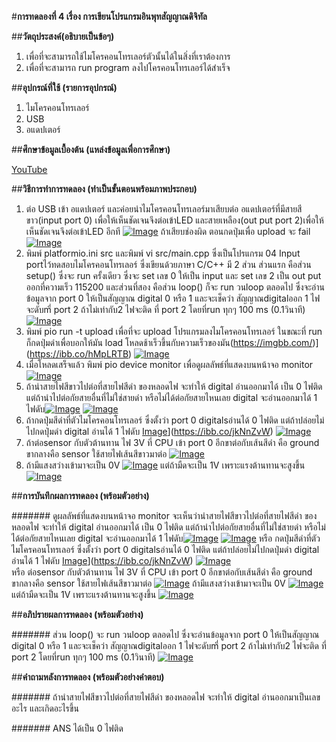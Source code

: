 #**การทดลองที่ 4 เรื่อง การเขียนโปรแกรมอินพุทสัญญาณดิจิทัล**

##**วัตถุประสงค์(อธิบายเป็นข้อๆ)**
1. เพื่อที่จะสามารถใช้ไมโครคอนโทรเลอร์ตัวนั้นได้ในสิ่งที่เราต้องการ
2. เพื่อที่จะสามารถ run program ลงไปโครคอนโทรเลอร์ได้สำเร็จ

##**อุปกรณ์ที่ใช้ (รายการอุปกรณ์)**
1. ไมโครคอนโทรเลอร์
2. USB
3. อแดปเตอร์

##**ศึกษาข้อมูลเบื้องต้น (แหล่งข้อมูลเพื่อการศึกษา)**

[YouTube](https://www.youtube.com/watch?v=nFqoZT26U5k)

##**วิธีการทำการทดลอง (ทำเป็นขั้นตอนพร้อมภาพประกอบ)**
1. ต่อ USB เข้า อแดปเตอร์ และค่อยนำไมโครคอนโทรเลอร์มาเสียบต่อ อแดปเตอร์ที่มีสายสีขาว(input port 0) เพื่อให้เห็นชัดเจนจึงต่อเข้าLED และสายเหลือง(out put port 2)เพื่อให้เห็นชัดเจนจึงต่อเข้าLED อีกที [![Image](https://imgbb.com/)](https://ibb.co/v3hwY5V) ถ้าเสียบช่องผิด ตอนกดปุ่มเพื่อ upload จะ fail [![Image](https://imgbb.com/)](https://ibb.co/Y4SyWrv)
2. พิมพ์ platformio.ini src และพิมพ์ vi src/main.cpp ซึ่งเป็นโปรแกรม 04 Input portไว้ทดสอบไมโครคอนโทรเลอร์ ซึ่งเขียนด้วยภาษา C/C++ มี 2 ส่วน ส่วนแรก คือส่วน setup() ซึ่งจะ run ครั้งเดียว ซึ่งจะ set เลข 0 ให้เป็น input และ set เลข 2 เป็น out put ออกที่ความเร็ว 115200  และส่วนที่สอง คือส่วน loop() ก็จะ run วนloop ตลอดไป ซึ่งจะอ่านข้อมูลจาก port 0 ให้เป็นสัญญาณ digital 0 หรือ 1 และจะเช็คว่า สัญญาณdigitalออก 1 ไฟจะดับmี่ port 2 ถ้าไม่เท่ากับ2 ไฟจะติด ที่ port 2 โดยที่run ทุกๆ 100 ms (0.1วินาที) [![Image](https://imgbb.com/)](https://ibb.co/6t6zYy0)
3. พิมพ์ pio run -t upload เพื่อที่จะ upload โปรแกรมลงไมโครคอนโทรเลอร์ ในขณะที่ run ก็กดปุ่มดำเพื่อบอกให้มัน load โหลดช้าเร็วขึ้นกับความเร็วของมัน(https://imgbb.com/)](https://ibb.co/hMpLRTB) [![Image](https://imgbb.com/)](https://ibb.co/ZWsY9FD)
4. เมื่อโหลดเสร็จแล้ว พิมพ์ pio device monitor เพื่อดูผลลัพธ์ที่แสดงบนหน้าจอ monitor [![Image](https://imgbb.com/)](https://ibb.co/6XxZFPn)
5. ถ้านำสายไฟสีขาวไปต่อที่สายไฟสีดำ ของหลอดไฟ จะทำให้ digital อ่านออกมาได้ เป็น 0 ไฟติด  แต่ถ้านำไปต่อกัยสายอื่นที่ไม่ใช่สายดำ หรือไม่ได้ต่อกัยสายไหนเลย digital จะอ่านออกมาได้ 1 ไฟดับ[![Image](https://imgbb.com/)](https://ibb.co/Y3PF8pC) [![Image](https://imgbb.com/)](https://ibb.co/1dT6yDk) 
6. ถ้ากดปุ่มสีดำที่ตัวไมโครคอนโทรเลอร์ ซึ่งตั้งว่า port 0 digitalsอ่านได้ 0 ไฟติด แต่ถ้าปล่อยไม่ไปกดปุ่มดำ digital อ่านได้ 1 ไฟดับ [Image](https://imgbb.com/)](https://ibb.co/jkNnZvW) [![Image](https://imgbb.com/)](https://ibb.co/YXhfgvQ) 
7. ถ้าต่อsensor กับตัวต้านทาน ไฟ 3V ที่ CPU เข้า port 0 อีกขาต่อกับเส้นสีดำ คือ ground ขากลางคือ sensor ใช้สายไฟเส้นสีขาวมาต่อ [![Image](https://imgbb.com/)](https://ibb.co/R76PC4q) 
8. ถ้ามีแสงสว่างเข้ามาจะเป็น 0V [![Image](https://imgbb.com/)](https://ibb.co/ckStJT9)  แต่ถ้ามืดจะเป็น 1V เพราะแรงต้านทานจะสูงขึ้น [![Image](https://imgbb.com/)](https://ibb.co/crqLg7z)  

##**การบันทึกผลการทดลอง (พร้อมตัวอย่าง)**

####### ดูผลลัพธ์ที่แสดงบนหน้าจอ monitor จะเห็นว่านำสายไฟสีขาวไปต่อที่สายไฟสีดำ ของหลอดไฟ จะทำให้ digital อ่านออกมาได้ เป็น 0 ไฟติด  แต่ถ้านำไปต่อกัยสายอื่นที่ไม่ใช่สายดำ หรือไม่ได้ต่อกัยสายไหนเลย digital จะอ่านออกมาได้ 1 ไฟดับ[![Image](https://imgbb.com/)](https://ibb.co/Y3PF8pC) [![Image](https://imgbb.com/)](https://ibb.co/1dT6yDk) 
หรือ กดปุ่มสีดำที่ตัวไมโครคอนโทรเลอร์ ซึ่งตั้งว่า port 0 digitalsอ่านได้ 0 ไฟติด แต่ถ้าปล่อยไม่ไปกดปุ่มดำ digital อ่านได้ 1 ไฟดับ [Image](https://imgbb.com/)](https://ibb.co/jkNnZvW) [![Image](https://imgbb.com/)](https://ibb.co/YXhfgvQ)  
หรือ ต่อsensor กับตัวต้านทาน ไฟ 3V ที่ CPU เข้า port 0 อีกขาต่อกับเส้นสีดำ คือ ground ขากลางคือ sensor ใช้สายไฟเส้นสีขาวมาต่อ [![Image](https://imgbb.com/)](https://ibb.co/R76PC4q) 
ถ้ามีแสงสว่างเข้ามาจะเป็น 0V [![Image](https://imgbb.com/)](https://ibb.co/ckStJT9)  แต่ถ้ามืดจะเป็น 1V เพราะแรงต้านทานจะสูงขึ้น [![Image](https://imgbb.com/)](https://ibb.co/crqLg7z)  

##**อภิปรายผลการทดลอง (พร้อมตัวอย่าง)**

####### ส่วน loop() จะ run วนloop ตลอดไป ซึ่งจะอ่านข้อมูลจาก port 0 ให้เป็นสัญญาณ digital 0 หรือ 1 และจะเช็คว่า สัญญาณdigitalออก 1 ไฟจะดับmี่ port 2 ถ้าไม่เท่ากับ2 ไฟจะติด ที่ port 2 โดยที่run ทุกๆ 100 ms (0.1วินาที) [![Image](https://imgbb.com/)](https://ibb.co/6t6zYy0)

##**คำถามหลังการทดลอง (พร้อมตัวอย่างคำตอบ)**

####### ถ้านำสายไฟสีขาวไปต่อที่สายไฟสีดำ ของหลอดไฟ จะทำให้ digital อ่านออกมาเป็นเลขอะไร และเกิดอะไรขึ้น

####### ANS ได้เป็น 0 ไฟติด
